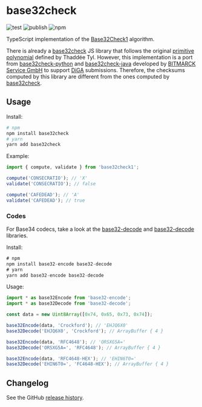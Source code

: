 # base32check

![test](https://github.com/kirinus/base32check1/actions/workflows/library.yml/badge.svg?branch=main)
![publish](https://github.com/kirinus/base32check1/actions/workflows/publish.yml/badge.svg)
![npm](https://img.shields.io/npm/v/base32check1)

TypeScript implementation of the [Base32Check1](https://base32check.org/introduction.html#base32check1) algorithm.

There is already a [base32check](https://github.com/espadrine/base32check) JS library that follows
the original [primitive polynomial](https://mathworld.wolfram.com/PrimitivePolynomial.html) defined
by Thaddée Tyl. However, this implementation is a port from [base32check-python](https://github.com/bitmarck-service/base32check-python)
and [base32check-java](https://github.com/bitmarck-service/base32check-java)
developed by [BITMARCK Service GmbH](https://github.com/bitmarck-service) to support
[DiGA](https://www.bfarm.de/EN/MedicalDevices/DiGA/_node.html) submissions. Therefore, the checksums
computed by this library are different from the ones computed by [base32check](https://github.com/espadrine/base32check).

## Usage

Install:

```sh
# npm
npm install base32check
# yarn
yarn add base32check
```

Example:

```js
import { compute, validate } from 'base32check1';

compute('CONSECRATIO'); // 'X'
validate('CONSECRATIO'); // false

compute('CAFEDEAD'); // 'A'
validate('CAFEDEAD'); // true
```

### Codes

For Base34 codecs, take a look at the [base32-decode](https://github.com/LinusU/base32-decode)
and [base32-decode](https://github.com/LinusU/base32-encode) libraries.

Install:

```js
# npm
npm install base32-encode base32-decode
# yarn
yarn add base32-encode base32-decode
```

Usage:

```js
import * as base32Encode from 'base32-encode';
import * as base32Decode from 'base32-decode';

const data = new Uint8Array([0x74, 0x65, 0x73, 0x74]);

base32Encode(data, 'Crockford'); // 'EHJQ6X0'
base32Decode('EHJQ6X0', 'Crockford'); // ArrayBuffer { 4 }

base32Encode(data, 'RFC4648'); // 'ORSXG5A='
base32Decode('ORSXG5A=', 'RFC4648'); // ArrayBuffer { 4 }

base32Encode(data, 'RFC4648-HEX'); // 'EHIN6T0='
base32Decode('EHIN6T0=', 'FC4648-HEX'); // ArrayBuffer { 4 }
```

## Changelog

See the GitHub [release history](https://github.com/kirinus/base32check/releases).
